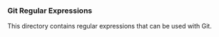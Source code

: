 ﻿### Git Regular Expressions

This directory contains regular expressions that can be used with Git.